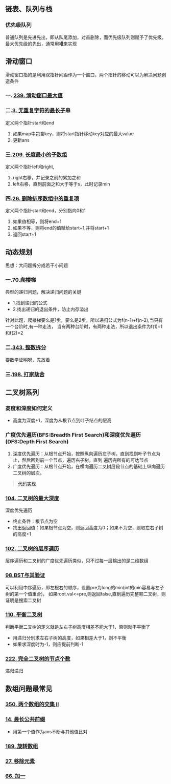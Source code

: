 ## 链表、队列与栈
### 优先级队列
普通队列是先进先出，即从队尾添加，对首删除，而优先级队列则赋予了优先级，最大优先级的先出，通常用**堆**来实现

## 滑动窗口
滑动窗口指的是利用双指针间距作为一个窗口，两个指针的移动可以为解决问题创造条件
### 一. [239. 滑动窗口最大值](https://leetcode-cn.com/problems/sliding-window-maximum/)
### 二.[3. 无重复字符的最长子串](https://leetcode-cn.com/problems/longest-substring-without-repeating-characters/)
定义两个指针start和end
1. 如果map中包含key，则将start指针移动key对应的最大value
2. 更新ans
### 三.[209. 长度最小的子数组](https://leetcode-cn.com/problems/minimum-size-subarray-sum/)
定义两个指针left和right,
1. right右移，并记录之前的累加之和
2. left右移，直到前面之和大于等于s，此时记录min
### 四.[26. 删除排序数组中的重复项](https://leetcode-cn.com/problems/remove-duplicates-from-sorted-array/submissions/)
定义两个指针start和end，分别指向0和1
1. 如果值相等，则将end+1
2. 如果不等，则将end的值赋给start+1,并将start+1
3. 返回start+1

## 动态规划
思想：大问题拆分成若干小问题
### 一.70.爬楼梯
典型的递归问题，解决递归问题的关键
* 1.找到递归的公式
* 2.找出递归的退出条件，防止内存溢出

针对此题，爬楼梯要么是1步，要么是2步，所以递归公式为f(n-1)+f(n-2),当只有一个台阶时,有一种走法，
当有两种台阶时，有两种走法，所以退出条件为f(1)=1和f(2)=2

### 二.[343. 整数拆分](https://leetcode-cn.com/problems/integer-break/)
要数学证明呀，先放着

### 三.[198. 打家劫舍](https://leetcode-cn.com/problems/house-robber/description/?utm_source=LCUS&utm_medium=ip_redirect_q_uns&utm_campaign=transfer2china)

## 二叉树系列
### 高度和深度如何定义
* 高度为深度+1，深度为从根节点到叶子结点的层高
### 广度优先遍历(BFS:Breadth First Search)和深度优先遍历(DFS:Depth First Search)
1. 深度优先遍历：从根节点开始，按照纵向遍历左子树，直到找到叶子节点为止，然后回到前一个节点，遍历右子树，直到
遍历完所有的可达节点
2. 广度优先遍历：从根节点开始，在横向遍历二叉树层段节点的基础上纵向遍历二叉树的层次。
> [代码实现](https://blog.csdn.net/mingwanganyu/article/details/72033122)

### [104. 二叉树的最大深度](https://leetcode-cn.com/problems/maximum-depth-of-binary-tree/)
深度优先遍历
* 终止条件：根节点为空
* 找出返回值：如果根节点为空，则返回高度为0；如果不为空，则取左右子树的高度+1

### [102. 二叉树的层序遍历](https://leetcode-cn.com/problems/binary-tree-level-order-traversal/)
层序遍历和二叉树的广度优先遍历类似，只不过每一层输出的是二维数组

### [98.BST与其验证](https://leetcode-cn.com/problems/validate-binary-search-tree/)
可以利用中序遍历，即左根右的顺序，设置pre为long的min(int的min容易与左子树的第一个值重合)，
如果root.val<=pre,则返回false,直到遍历完整颗二叉树，则证明是搜索二叉树

### [110. 平衡二叉树](https://leetcode-cn.com/problems/balanced-binary-tree/)
判断平衡二叉树的定义就是左右子树高度相差不能大于1，否则就不平衡了
* 用递归分别求左右子树的高度，如果相差大于1，则不平衡
* 如果求深度时为-1，则应提前判断-1
### [222. 完全二叉树的节点个数](https://leetcode-cn.com/problems/count-complete-tree-nodes/)
递归递归

## 数组问题最常见
### [350. 两个数组的交集 II](https://leetcode-cn.com/problems/intersection-of-two-arrays-ii/)
### [14. 最长公共前缀](https://leetcode-cn.com/problems/longest-common-prefix/)
* 用第一个值作为ans不断与其他值比对
### [189. 旋转数组](https://leetcode-cn.com/problems/rotate-array/)
### [27. 移除元素](https://leetcode-cn.com/problems/remove-element/)
### [66. 加一](https://leetcode-cn.com/problems/plus-one/)


